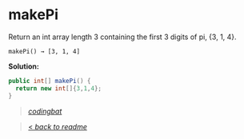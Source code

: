 # makePi

Return an int array length 3 containing the first 3 digits of pi, {3, 1, 4}.

```
makePi() → [3, 1, 4]
```

**Solution:**

```java
public int[] makePi() {
  return new int[]{3,1,4};
}
```

> _[codingbat](http://codingbat.com/prob/p167011)_

> [< _back to readme_](/README.md)